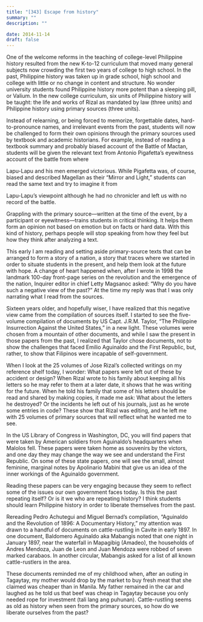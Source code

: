 ```yaml
---
title: "[343] Escape from history"
summary: ""
description: ""

date: 2014-11-14
draft: false
---
```


One of the welcome reforms in the teaching of college-level Philippine history resulted from the new K-to-12 curriculum that moved many general subjects now crowding the first two years of college to high school. In the past, Philippine history was taken up in grade school, high school and college with little or no change in content and structure. No wonder university students found Philippine history more potent than a sleeping pill, or Valium. In the new college curriculum, six units of Philippine history will be taught: the life and works of Rizal as mandated by law (three units) and Philippine history using primary sources (three units).

Instead of relearning, or being forced to memorize, forgettable dates, hard-to-pronounce names, and irrelevant events from the past, students will now be challenged to form their own opinions through the primary sources used by textbook and academic historians. For example, instead of reading a textbook summary and probably biased account of the Battle of Mactan, students will be given the relevant text from Antonio Pigafetta’s eyewitness account of the battle from where

Lapu-Lapu and his men emerged victorious. While Pigafetta was, of course, biased and described Magellan as their “Mirror and Light,” students can read the same text and try to imagine it from

Lapu-Lapu’s viewpoint although he had no chronicler and left us with no record of the battle.

Grappling with the primary source—written at the time of the event, by a participant or eyewitness—trains students in critical thinking. It helps them form an opinion not based on emotion but on facts or hard data. With this kind of history, perhaps people will stop speaking from how they feel but how they think after analyzing a text.

This early I am reading and setting aside primary-source texts that can be arranged to form a story of a nation, a story that traces where we started in order to situate students in the present, and help them look at the future with hope. A change of heart happened when, after I wrote in 1998 the landmark 100-day front-page series on the revolution and the emergence of the nation, Inquirer editor in chief Letty Magsanoc asked: “Why do you have such a negative view of the past?” At the time my reply was that I was only narrating what I read from the sources.

Sixteen years older, and hopefully wiser, I have realized that this negative view came from the compilation of sources itself. I started to see the five-volume compilation of documents by US Capt. J.R.M. Taylor, “The Philippine Insurrection Against the United States,” in a new light. These volumes were chosen from a mountain of other documents, and while I saw the present in those papers from the past, I realized that Taylor chose documents, not to show the challenges that faced Emilio Aguinaldo and the First Republic, but, rather, to show that Filipinos were incapable of self-government.

When I look at the 25 volumes of Jose Rizal’s collected writings on my reference shelf today, I wonder: What papers were left out of these by accident or design? When Rizal wrote to his family about keeping all his letters so he may refer to them at a later date, it shows that he was writing for the future. When he told his family that some of his letters should be read and shared by making copies, it made me ask: What about the letters he destroyed? Or the incidents he left out of his journals, just as he wrote some entries in code? These show that Rizal was editing, and he left me with 25 volumes of primary sources that will reflect what he wanted me to see.

In the US Library of Congress in Washington, DC, you will find papers that were taken by American soldiers from Aguinaldo’s headquarters when Malolos fell. These papers were taken home as souvenirs by the victors, and one day they may change the way we see and understand the First Republic. On some of these state papers, one will see the small, almost feminine, marginal notes by Apolinario Mabini that give us an idea of the inner workings of the Aguinaldo government.

Reading these papers can be very engaging because they seem to reflect some of the issues our own government faces today. Is this the past repeating itself? Or is it we who are repeating history? I think students should learn Philippine history in order to liberate themselves from the past.

Rereading Pedro Achutegui and Miguel Bernad’s compilation, “Aguinaldo and the Revolution of 1896: A Documentary History,” my attention was drawn to a handful of documents on cattle-rustling in Cavite in early 1897. In one document, Baldomero Aguinaldo aka Mabangis noted that one night in January 1897, near the waterfall in Mapagibig (Amadeo), the households of Andres Mendoza, Juan de Leon and Juan Mendoza were robbed of seven marked carabaos. In another circular, Mabangis asked for a list of all known cattle-rustlers in the area.

These documents reminded me of my childhood when, after an outing in Tagaytay, my mother would drop by the market to buy fresh meat that she claimed was cheaper than in Manila. My father remained in the car and laughed as he told us that beef was cheap in Tagaytay because you only needed rope for investment (tali lang ang puhunan). Cattle-rustling seems as old as history when seen from the primary sources, so how do we liberate ourselves from the past?
